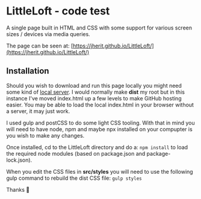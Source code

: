 # LittleLoft - code test
A single page built in HTML and CSS with some support for various screen sizes / devices via media queries.

The page can be seen at: [https://jherit.github.io/LittleLoft/](https://jherit.github.io/LittleLoft/)


## Installation 
Should you wish to download and run this page locally you might need some kind of [local server](https://chrome.google.com/webstore/detail/web-server-for-chrome/ofhbbkphhbklhfoeikjpcbhemlocgigb). I would normally make **dist** my root but in this instance I've moved index.html up a few levels to make GitHub hosting easier. You may be able to load the local index.html in your browser without a server, it may just work. 

I used gulp and postCSS to do some light CSS tooling. With that in mind you will need to have node, npm and maybe npx installed on your compupter is you wish to make any changes.

Once installed, cd to the LittleLoft directory and do a:
`npm install`
to load the required node modules (based on package.json and package-lock.json).

When you edit the CSS files in **src/styles** you will need to use the following gulp command to rebuild the dist CSS file:
`gulp styles`

Thanks 👋 


  
